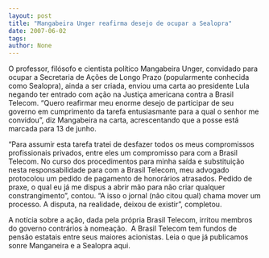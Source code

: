 ```yaml
---
layout: post
title: "Mangabeira Unger reafirma desejo de ocupar a Sealopra"
date: 2007-06-02
tags: 
author: None
---
```

O&nbsp;professor, fil&oacute;sofo e cientista pol&iacute;tico&nbsp;Mangabeira Unger, convidado para ocupar a Secretaria de A&ccedil;&otilde;es de Longo Prazo (popularmente conhecida como Sealopra), ainda a ser criada, enviou uma carta ao presidente Lula negando ter entrado com a&ccedil;&atilde;o na Justi&ccedil;a americana contra a Brasil Telecom. 
&ldquo;Quero reafirmar meu enorme desejo de participar de seu governo em cumprimento da tarefa entusiasmante para a qual o senhor me convidou&rdquo;, diz Mangabeira na carta, acrescentando que a posse est&aacute; marcada para 13 de junho. 

&ldquo;Para assumir esta tarefa tratei de desfazer todos os meus compromissos profissionais privados, entre eles um compromisso para com a Brasil Telecom. No curso dos procedimentos para minha sa&iacute;da e substitui&ccedil;&atilde;o nesta responsabilidade para com a Brasil Telecom, meu advogado protocolou um pedido de pagamento de honor&aacute;rios atrasados. Pedido de praxe, o qual eu j&aacute; me dispus a abrir m&atilde;o para n&atilde;o criar qualquer constrangimento&rdquo;, contou. &ldquo;A isso o jornal (n&atilde;o citou qual) chama mover um processo. A disputa, na realidade, deixou de existir&rdquo;, completou. 

A not&iacute;cia sobre a a&ccedil;&atilde;o, dada pela pr&oacute;pria Brasil Telecom, irritou membros do governo contr&aacute;rios &agrave; nomea&ccedil;&atilde;o.&nbsp; A Brasil Telecom tem fundos de pens&atilde;o estatais entre seus maiores acionistas.
Leia o que j&aacute; publicamos sonre Manganeira e a Sealopra aqui. 
